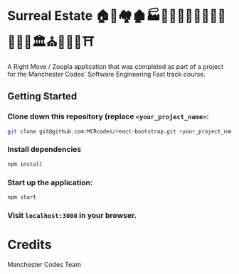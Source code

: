 # Surreal Estate 🏠🏡🏘🏚🏭🏢🏬🏣🏤🏥🏦🏨🏪🏫🏩💒🏛⛪️🕌🕍🕋⛩

A Right Move / Zoopla application that was completed as part of a project for the Manchester Codes' Software Engineering Fast track course.

## Getting Started

### Clone down this repository (replace `<your_project_name>`:

```bash
git clone git@github.com:MCRcodes/react-bootstrap.git <your_project_name>
```

### Install dependencies

```bash
npm install
```

### Start up the application:

```bash
npm start
```

### Visit `localhost:3000` in your browser.

# Credits

Manchester Codes Team
